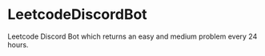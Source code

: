 # LeetcodeDiscordBot

Leetcode Discord Bot which returns an easy and medium problem every 24 hours.
